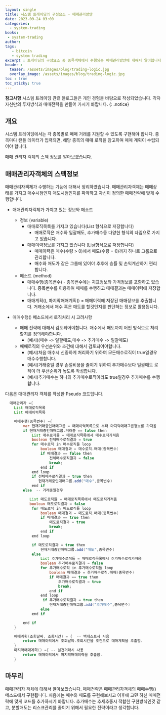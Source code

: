 ```yaml
---
layout: single
title: 시스템 트레이딩의 구성요소 - 매매관리방안
date: 2023-09-24 03:00
categories: 
  - system-trading
books:
 - system-trading
author: 
tags: 
   - bitcoin
   - system trading
excerpt : 트레이딩의 구성요소 중 종목객체에서 수행되는 매매관리방안에 대해서 알아봅니다.
header :
  teaser: /assets/images/blog/trading-logic.jpg
  overlay_image: /assets/images/blog/trading-logic.jpg
toc : true  
toc_sticky: true
---
```


**참고사항** 시스템 트레이딩 관련 블로그들은 개인 경험을 바탕으로 작성되었습니다. 각자 자신만의 투자방식과 매매전략을 만들어 가시기 바랍니다.
{: .notice} 

## 개요

시스템 트레이딩에서는 각 종목별로 매매 거래를 지원할 수 있도록 구현해야 합니다. 종목마다 캔들 데이터가 입력되면, 해당 종목의 매매 로직을 참고하여 매매 계획이 수립되어야 합니다.

매매 관리자 객체의 스펙 정보를 알아보겠습니다.

## 매매관리자객체의 스펙정보

매매관리자객체가 수행하는 기능에 대해서 정리하였습니다. 매매관리자객체는 매매상태를 가지고 매수시점인지 매도시점인지를 파악하고 자신이 정의한 매매전략에 맞게 수행합니다.

- 매매관리자객체가 가지고 있는 정보와 메소드
  - 정보 (variable) 
    - 매매로직목록를 가지고 있습니다(List 형식으로 저장합니다)
      - 매매로직은 매수와 일괄매도, 추가매수등 다양한 형식의 타입으로 가지고 있습니다. 
    - 매매이력정보를 가지고 있습니다 (List형식으로 저장합니다)
      - 매매이력은 매수(수량 > 0)에서 매도(수량 = 0)까지 하나로 그룹으로 관리합니다. 
      - 매수와 매도가 같은 그룹에 있어야 추후에 승률 및 손익계산하기 편리합니다.
  - 메소드 (method)
    - 매매수행(종목변수) - 종목변수에는 지표정보와 가격정보를 포함하고 있습니다. 종목변수를 이용하여 매매를 수행하고 매매결과는 매매이력에 저장합니다.
    - 매매계획(), 마지막매매계획() = 매매이력에 저장된 매매정보를 추출합니다. 거래소에서 매수 혹은 매도를 할것인지를 판단하는 정보로 활용됩니다.

- 매매수행() 메소드에서 로직처리 시 고려사항
  - 매매 전략에 대해서 검토되어야합니다. 매수에서 매도까지 어떤 방식으로 처리할지를 정의해야합니다.
    - (예시)(매수 -> 일괄매도,매수 -> 추가매수 -> 일괄매도)
  - 매매로직의 우선순위와 조건에 대해서 검토되어야합니다.  
    - (예시)처음 매수시 신중하게 처리하기 위하여 모든매수로직이 true일경우 매수수행합니다.
    - (예시)거래중일 경우 손절비용을 줄이기 위하여 추가매수보다 일괄매도 로직이 더 우선순위가 높도록 작성합니다.
    - (예시)추가매수는 하나의 추가매수로직이라도 true일경우 추가매수를 수행합니다. 


다음은 매매관리자 객체를 작성한 Pseudo 코드입니다. 

```java
  매매관리자 ={
    List 매매로직목록
    List 매매이력목록

    매매수행(종목변수) ={
        var 현재거래중인매매그룹 = 매매이력목록으로 부터 마지막매매그룹정보를 가져옴
        if 현재거래중인매매그룹.거래중 == false then
            List 매수로직들 = 매매로직목록에서 매수로직가져옴
            boolean 전체매수로직결과 = true
            for 매수로직 in 매수로직들 loop
                boolean 매매결과 = 매수로직.매매(종목변수)
                if 매매결과 == false then
                    전체매수로직결과 = false
                    break;
                end if
            end loop
            if 전체매수로직결과 = true then
               현재거래중인매매그룹.add("매수",종목변수)
            end if
        else  -- 거래중일경우

           List 매도로직들 = 매매로직목록에서 매도로직가져옴
           boolean 매도로직결과 = false
            for 매도로직 in 매도로직들 loop
                boolean 매매결과 = 매도로직.매매(종목변수)
                if 매매결과 == true then
                    매도로직결과 = true
                    break;
                end if
            end loop

            if 매도로직결과 = true then
                현재거래중인매매그룹.add("매도",종목변수)
            else
                List 추가매수로직들 = 매매로직목록에서 추가매수로직가져옴
                boolean 추가매수로직결과 = false
                for 추가매수로직 in 추가매수로직들 loop
                    boolean 매매결과 = 추가매수로직.매매(종목변수)
                    if 매매결과 == true then
                        추가매수로직결과 = true
                        break;
                    end if
                end loop
                 if 추가매수로직결과 = true then
                    현재거래중인매매그룹.add("추가매수",종목변수)
                else
            end if

        end if
    }

    매매계획(조회날짜, 조회시간) = {  -- 백테스트시 사용
        return 매매이력에서 조회날짜.조회시간을 조건으로 매매계획을 추출함.
    }
    마지막매매계획() ={ -- 실전거래시 사용
        return 매매이력에서 마지막매매이력을 추출함.
    }
```

## 마무리

매매관리자 객체에 대해서 알아보았습니다. 매매전략은 매매관리자객체의 매매수행() 메소드에서 구현됩니다. 처음에는 매수와 매도를 구현해보시고 이후에 고민 하신 매매전략에 맞게 코드를 추가하시기 바랍니다. 추가매수는 추세추종시 적합한 구현방식인것 같고, 분할매도는 리스크관리를 줄이기 위해서 필요한 전략이라고 생각합니다.  